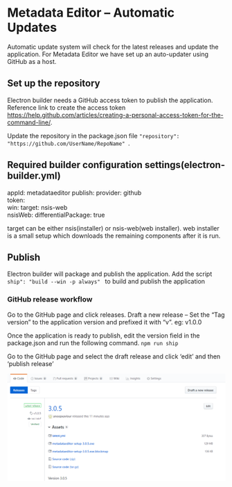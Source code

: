 # Metadata Editor – Automatic Updates

Automatic update system will check for the latest releases and update the application. For Metadata Editor we have set up an auto-updater using GitHub as a host.

## Set up the repository

Electron builder needs a GitHub access token to publish the application. Reference link to create the access token https://help.github.com/articles/creating-a-personal-access-token-for-the-command-line/.

Update the repository in the package.json file `"repository": "https://github.com/UserName/RepoName" `.

## Required builder configuration settings(electron-builder.yml)

appId: metadataeditor
publish:
    provider: github    
    token: <access-tocken>    
win:
    target: nsis-web    
nsisWeb:
    differentialPackage: true
    
    
target can be either nsis(installer) or nsis-web(web installer). web installer is a small setup which downloads the remaining components after it is run. 

## Publish 

Electron builder will package and publish the application. Add the script `ship": "build --win -p always" ` to build and publish the application

### GitHub release workflow

Go to the GitHub page and click releases. Draft a new release – Set the “Tag version” to the application version and prefixed it with “v”. eg: v1.0.0

Once the application is ready to publish, edit the version field in the package.json and run the following command.
`npm run ship`

Go to the GitHub page and select the draft release and click ‘edit’ and then ‘publish release’

![GitHubReleases](github_releases.png?raw=true "GitHubReleases")
